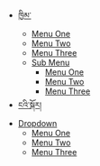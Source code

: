  <nav class="site-navigation position-relative text-right text-md-right" role="navigation">
                <div class="d-inline-block ml-md-0 mr-auto py-3"><a href="#" class="site-menu-toggle js-menu-toggle text-white"><span class="icon-menu h3"></span></a></div>
                <ul class="site-menu js-clone-nav d-none">
                  <li class="has-children active">
                    <a href="index.html">ཁྱིམ་</a>
                    <ul class="dropdown arrow-top">
                      <li><a href="#">Menu One</a></li>
                      <li><a href="#">Menu Two</a></li>
                      <li><a href="#">Menu Three</a></li>
                      <li class="has-children">
                        <a href="#">Sub Menu</a>
                        <ul class="dropdown">
                          <li><a href="#">Menu One</a></li>
                          <li><a href="#">Menu Two</a></li>
                          <li><a href="#">Menu Three</a></li>
                        </ul>
                      </li>
                    </ul>
                  </li>
                  <li><a href="about.html">ངའི་སྐོར།</a></li>
                  <li class="has-children">
                    <a href="#">Dropdown</a>
                    <ul class="dropdown arrow-top">
                      <li><a href="#">Menu One</a></li>
                      <li><a href="#">Menu Two</a></li>
                      <li><a href="#">Menu Three</a></li>
                    </ul>
                  </li>
               </ul>
            </nav>